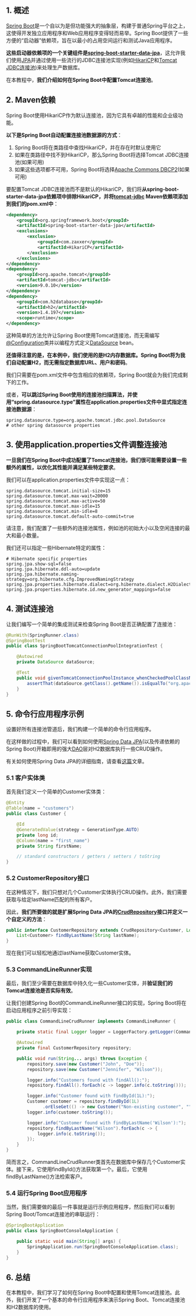 ## 1. 概述

[Spring Boot](https://spring.io/projects/spring-boot)是一个自以为是但功能强大的抽象层，构建于普通Spring平台之上，这使得开发独立应用程序和Web应用程序变得轻而易举。Spring Boot提供了一些方便的“启动器”依赖项，旨在以最小的占用空间运行和测试Java应用程序。

**这些启动器依赖项的一个关键组件是[spring-boot-starter-data-jpa](https://central.sonatype.com/artifact/org.springframework.boot/spring-boot-starter-data-jpa/3.0.3)**，这允许我们使用[JPA](https://en.wikipedia.org/wiki/Java_Persistence_API)并通过使用一些流行的JDBC连接池实现(例如[HikariCP](https://github.com/brettwooldridge/HikariCP)和[Tomcat JDBC连接池](https://tomcat.apache.org/tomcat-7.0-doc/jdbc-pool.html))来处理生产数据库。

在本教程中，**我们介绍如何在Spring Boot中配置Tomcat连接池**。

## 2. Maven依赖

Spring Boot使用HikariCP作为默认连接池，因为它具有卓越的性能和企业级功能。

**以下是Spring Boot自动配置连接池数据源的方式**：

1.  Spring Boot将在类路径中查找HikariCP，并在存在时默认使用它
2.  如果在类路径中找不到HikariCP，那么Spring Boot将选择Tomcat JDBC连接池(如果可用)
3.  如果这些选项都不可用，Spring Boot将选择[Apache Commons DBCP2](https://commons.apache.org/proper/commons-dbcp/)(如果可用)

要配置Tomcat JDBC连接池而不是默认的HikariCP，我们将**从spring-boot-starter-data-jpa依赖项中排除HikariCP，并将[tomcat-jdbc](https://search.maven.org/artifact/org.apache.tomcat/tomcat-jdbc/9.0.11/jar) Maven依赖项添加到我们的pom.xml中**：

```xml
<dependency>
    <groupId>org.springframework.boot</groupId>
    <artifactId>spring-boot-starter-data-jpa</artifactId>
    <exclusions>
        <exclusion>
            <groupId>com.zaxxer</groupId>
            <artifactId>HikariCP</artifactId>
        </exclusion>
    </exclusions>
</dependency>
<dependency>
    <groupId>org.apache.tomcat</groupId>
    <artifactId>tomcat-jdbc</artifactId>
    <version>9.0.10</version>
</dependency>
<dependency>
    <groupId>com.h2database</groupId>
    <artifactId>h2</artifactId>
    <version>1.4.197</version>
    <scope>runtime</scope>
</dependency>
```

这种简单的方法允许让Spring Boot使用Tomcat连接池，而无需编写[@Configuration](https://docs.spring.io/spring-framework/docs/current/javadoc-api/org/springframework/context/annotation/Configuration.html)类并以编程方式定义[DataSource](https://docs.oracle.com/en/java/javase/11/docs/api/java.sql/javax/sql/DataSource.html) bean。

**还值得注意的是，在本例中，我们使用的是H2内存数据库。Spring Boot将为我们自动配置H2，而无需指定数据库URL、用户和密码**。

我们只需要在pom.xml文件中包含相应的依赖项，Spring Boot就会为我们完成剩下的工作。

或者，**可以跳过Spring Boot使用的连接池扫描算法，并使用“spring.datasource.type”属性在application.properties文件中显式指定连接池数据源**：

```properties
spring.datasource.type=org.apache.tomcat.jdbc.pool.DataSource
# other spring datasource properties
```

## 3. 使用application.properties文件调整连接池

**一旦我们在Spring Boot中成功配置了Tomcat连接池，我们很可能需要设置一些额外的属性，以优化其性能并满足某些特定要求**。

我们可以在application.properties文件中实现这一点：

```properties
spring.datasource.tomcat.initial-size=15
spring.datasource.tomcat.max-wait=20000
spring.datasource.tomcat.max-active=50
spring.datasource.tomcat.max-idle=15
spring.datasource.tomcat.min-idle=8
spring.datasource.tomcat.default-auto-commit=true
```

请注意，我们配置了一些额外的连接池属性，例如池的初始大小以及空闲连接的最大和最小数量。

我们还可以指定一些Hibernate特定的属性：

```properties
# Hibernate specific properties
spring.jpa.show-sql=false
spring.jpa.hibernate.ddl-auto=update
spring.jpa.hibernate.naming-strategy=org.hibernate.cfg.ImprovedNamingStrategy
spring.jpa.properties.hibernate.dialect=org.hibernate.dialect.H2Dialect
spring.jpa.properties.hibernate.id.new_generator_mappings=false
```

## 4. 测试连接池

让我们编写一个简单的集成测试来检查Spring Boot是否正确配置了连接池：

```java
@RunWith(SpringRunner.class)
@SpringBootTest
public class SpringBootTomcatConnectionPoolIntegrationTest {

    @Autowired
    private DataSource dataSource;

    @Test
    public void givenTomcatConnectionPoolInstance_whenCheckedPoolClassName_thenCorrect() {
        assertThat(dataSource.getClass().getName()).isEqualTo("org.apache.tomcat.jdbc.pool.DataSource");
    }
}
```

## 5. 命令行应用程序示例

设置好所有连接池管道后，我们构建一个简单的命令行应用程序。

在这样做的过程中，我们可以看到如何使用[Spring Data JPA](https://docs.spring.io/spring-data/jpa/docs/current/reference/html/)(以及传递依赖的Spring Boot)开箱即用的强大[DAO](https://www.baeldung.com/java-dao-pattern)层对H2数据库执行一些CRUD操作。

有关如何使用Spring Data JPA的详细指南，请查看[这篇](https://www.baeldung.com/the-persistence-layer-with-spring-data-jpa)文章。

### 5.1 客户实体类

首先我们定义一个简单的Customer实体类：

```java
@Entity
@Table(name = "customers")
public class Customer {

    @Id
    @GeneratedValue(strategy = GenerationType.AUTO)
    private long id;
    @Column(name = "first_name")
    private String firstName;

    // standard constructors / getters / setters / toString
}
```

### 5.2 CustomerRepository接口

在这种情况下，我们只想对几个Customer实体执行CRUD操作。此外，我们需要获取与给定lastName匹配的所有客户。

因此，**我们所要做的就是扩展Spring Data JPA的[CrudRepository](https://docs.spring.io/spring-data/commons/docs/current/api/org/springframework/data/repository/CrudRepository.html)接口并定义一个自定义的方法**：

```java
public interface CustomerRepository extends CrudRepository<Customer, Long> {
    List<Customer> findByLastName(String lastName);
}
```

现在我们可以轻松地通过lastName获取Customer实体。

### 5.3 CommandLineRunner实现

最后，我们至少需要在数据库中持久化一些Customer实体，并**验证我们的Tomcat连接池是否实际有效**。

让我们创建Spring Boot的CommandLineRunner接口的实现，Spring Boot将在启动应用程序之前引导实现：

```java
public class CommandLineCrudRunner implements CommandLineRunner {

    private static final Logger logger = LoggerFactory.getLogger(CommandLineCrudRunner.class);

    @Autowired
    private final CustomerRepository repository;

    public void run(String... args) throws Exception {
        repository.save(new Customer("John", "Doe"));
        repository.save(new Customer("Jennifer", "Wilson"));

        logger.info("Customers found with findAll():");
        repository.findAll().forEach(c -> logger.info(c.toString()));

        logger.info("Customer found with findById(1L):");
        Customer customer = repository.findById(1L)
              .orElseGet(() -> new Customer("Non-existing customer", ""));
        logger.info(customer.toString());

        logger.info("Customer found with findByLastName('Wilson'):");
        repository.findByLastName("Wilson").forEach(c -> {
            logger.info(c.toString());
        });
    }
}
```

简而言之，CommandLineCrudRunner类首先在数据库中保存几个Customer实体。接下来，它使用findById()方法获取第一个。最后，它使用findByLastName()方法检索客户。

### 5.4 运行Spring Boot应用程序

当然，我们需要做的最后一件事就是运行示例应用程序，然后我们可以看到Spring Boot/Tomcat连接池的串联运行：

```java
@SpringBootApplication
public class SpringBootConsoleApplication {

    public static void main(String[] args) {
        SpringApplication.run(SpringBootConsoleApplication.class);
    }
}
```

## 6. 总结

在本教程中，我们学习了如何在Spring Boot中配置和使用Tomcat连接池。此外，我们开发了一个基本的命令行应用程序来演示Spring Boot、Tomcat连接池和H2数据库的使用。